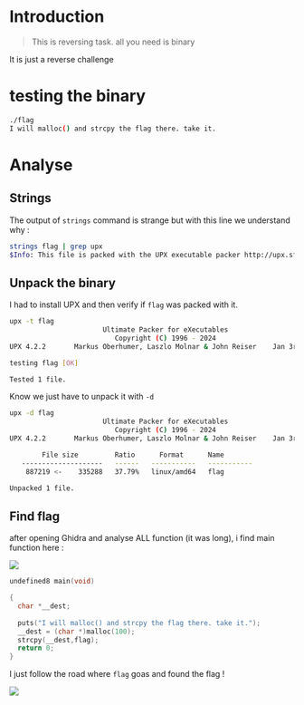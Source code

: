 # Introduction

> This is reversing task. all you need is binary

It is just a reverse challenge 
# testing the binary

```bash
./flag     
I will malloc() and strcpy the flag there. take it.
```
# Analyse

## Strings

The output of `strings` command is strange but with this line we understand why :

```bash
strings flag | grep upx
$Info: This file is packed with the UPX executable packer http://upx.sf.net $
```
## Unpack the binary

I had to install UPX and then verify if `flag` was packed with it.

```bash
upx -t flag
                       Ultimate Packer for eXecutables
                          Copyright (C) 1996 - 2024
UPX 4.2.2       Markus Oberhumer, Laszlo Molnar & John Reiser    Jan 3rd 2024

testing flag [OK]

Tested 1 file.
```

Know we just have to unpack it with `-d`

```bash
upx -d flag
                       Ultimate Packer for eXecutables
                          Copyright (C) 1996 - 2024
UPX 4.2.2       Markus Oberhumer, Laszlo Molnar & John Reiser    Jan 3rd 2024

        File size         Ratio      Format      Name
   --------------------   ------   -----------   -----------
    887219 <-    335288   37.79%   linux/amd64   flag

Unpacked 1 file.
```
## Find flag

after opening Ghidra and analyse ALL function (it was long), i find main function here :

![](Pasted%20image%2020240709195144.png)

```c
undefined8 main(void)

{
  char *__dest;
  
  puts("I will malloc() and strcpy the flag there. take it.");
  __dest = (char *)malloc(100);
  strcpy(__dest,flag);
  return 0;
}
```

I just follow the road where `flag` goas and found the flag !

![](Pasted%20image%2020240709195303.png)
